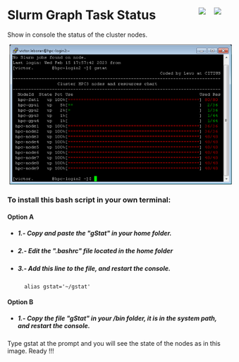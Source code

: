 # Slurm Graph Task Status <a href="https://github.com/Alblahm/SlurmGraphTaskStatus/blob/master/README.es.md"><img src="https://github.com/Alblahm/Voice-Controled-Acuarium/blob/master/img/Flag_of_Spain.png" align="right" hspace="0" vspace="0" width="35px"></a> <a href="https://github.com/Alblahm/SlurmGraphTaskStatus/blob/master/README.md"><img src="https://github.com/Alblahm/Voice-Controled-Acuarium/blob/master/img/Flag_of_Union.png" align="right" hspace="0" vspace="0" width="35px"></a>
Show in console the status of the cluster nodes.

<img src="https://github.com/Alblahm/SlurmGraphTaskStatus/blob/main/gStat_Im.png" align="none" hspace="5" vspace="0" width="640px"></a>

  ### To install this bash script in your own terminal:
  #### Option A  
 * #####   1.- Copy and paste the "gStat" in your home folder.
 * #####   2.- Edit the ".bashrc" file located in the home folder
 * #####   3.- Add this line to the file, and restart the console.
         alias gstat='~/gstat'
  #### Option B
 * #####   1.- Copy the file "gStat" in your /bin folder, it is in the system path, and restart the console.
  
 Type gstat at the prompt and you will see the state of the nodes as in this image.  Ready !!! 
